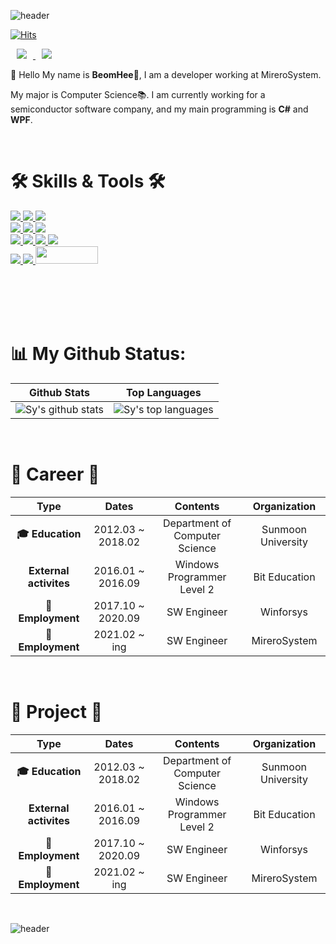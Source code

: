 ![header](https://capsule-render.vercel.app/api?type=wave&color=gradient&height=250&text=BeomBeomJoJo👋&fontSize=40)

[![Hits](https://hits.seeyoufarm.com/api/count/incr/badge.svg?url=https%3A%2F%2Fgithub.com%2FJoBeomHee&count_bg=%2379C83D&title_bg=%23555555&icon=&icon_color=%23E7E7E7&title=hits&edge_flat=false)](https://hits.seeyoufarm.com)

<a href="https://jobeomhee.github.io/">
    <img 
        src="http://img.shields.io/badge/-Tech%20Blog-655ced?style=flat&logo=github&link=https://alpox.kr"
        style="height : auto; margin-left : 10px; margin-right : 10px;"/>
</a>
<a href="https://afsdzvcx123.tistory.com/">
    <img 
        src="http://img.shields.io/badge/-Tech%20Blog-655ced?style=flat&logo=github&link=https://alpox.kr"
        style="height : auto; margin-left : 10px; margin-right : 10px;"/>
</a>

👋 Hello My name is **BeomHee🧑**, I am a developer working at MireroSystem.

My major is Computer Science📚. I am currently working for a semiconductor software company, and my main programming is **C#** and **WPF**.

<br/>

<h1 align="left"> 🛠 Skills & Tools 🛠 </h1>

<p align="left">

  <!-- Language -->
  <a href="https://https://docs.microsoft.com/ko-kr/dotnet/csharp/">
    <img src="https://img.shields.io/badge/c%23-%23239120.svg?style=for-the-badge&logo=c-sharp&logoColor=white">
  </a>
  
  <a href="https://www.python.org/">
    <img src="https://img.shields.io/badge/python-3670A0?style=for-the-badge&logo=python&logoColor=ffdd54">
  </a>
  
  <a href="https://www.java.com/ko/">
    <img src="https://img.shields.io/badge/java-%23ED8B00.svg?style=for-the-badge&logo=java&logoColor=white">
  </a>
  
  <br>
  <!-- DB -->
  <a href="https://www.oracle.com/kr/index.html">
    <img src="https://img.shields.io/badge/Oracle-F80000?style=for-the-badge&logo=oracle&logoColor=white">
  </a>
  
  <a href="https://www.mongodb.com/">
    <img src="https://img.shields.io/badge/MongoDB-%234ea94b.svg?style=for-the-badge&logo=mongodb&logoColor=white">
  </a>
  
  <a href="https://www.postgresql.org/">
    <img src="https://img.shields.io/badge/postgres-%23316192.svg?style=for-the-badge&logo=postgresql&logoColor=white">
  </a>
  
  <br>
  
  <!-- Skill -->
  <a href="https://www.docker.com/">
    <img src="https://img.shields.io/badge/docker-%230db7ed.svg?style=for-the-badge&logo=docker&logoColor=white">
  </a>
  
  <a href="https://www.tensorflow.org/?hl=ko">
    <img src="https://img.shields.io/badge/TensorFlow-%23FF6F00.svg?style=for-the-badge&logo=TensorFlow&logoColor=white">
  </a>
  
  <a href="https://www.tensorflow.org/?hl=ko">
    <img src="https://img.shields.io/badge/Keras-%23D00000.svg?style=for-the-badge&logo=Keras&logoColor=white">
  </a>
  
  <a href="https://www.rabbitmq.com/">
    <img src="https://img.shields.io/badge/Rabbitmq-FF6600?style=for-the-badge&logo=rabbitmq&logoColor=white">
  </a>
  
  <br>
  
  <!-- Tools -->
  <a href="https://https://visualstudio.microsoft.com/ko/">
    <img src="https://img.shields.io/badge/Visual%20Studio-5C2D91.svg?style=for-the-badge&logo=visual-studio&logoColor=white">
  </a>
  <a href="https://code.visualstudio.com/">
    <img src="https://img.shields.io/badge/VS%20Code-007ACC?&style=for-the-badge&logo=visual-studio-code&logoColor=white">
  </a>
  <a href="https://www.devexpress.com/">
    <img height="28" width="100" src="https://img.shields.io/badge/DevExpress-green?style=flat-square&logo=DevExpress&logoColor=#FF7200"/></a> <br/>
  </a>
  <br>
 
</p>

<br/>
  
  <br>
  <br>

<h1 align="left"> 📊 My Github Status: </h1>

| Github Stats | Top Languages |
| --- | --- |
| ![Sy's github stats](https://github-readme-stats.vercel.app/api?username=jobeomhee&show_icons=true&title_color=f6c32c&icon_color=f6c32c&text_color=9f9f9f&bg_color=151515&count_private=true) | ![Sy's top languages](https://github-readme-stats.vercel.app/api/top-langs/?username=jobeomhee&show_icons=true&title_color=f6c32c&icon_color=f6c32c&text_color=9f9f9f&bg_color=151515&count_private=true&layout=compact) |

<br/>

<h1 align="left"> 💜 Career 💜 </h1>

| **Type**   |      **Dates**      |  **Contents** |  **Organization** |
|:----------:|:-------------:|:------:|:------:|
| **🎓 Education** |  2012.03 ~ 2018.02 | Department of Computer Science | Sunmoon University |
| **External activites** |    2016.01 ~ 2016.09   |   Windows Programmer Level 2  | Bit Education |
| **🏢Employment** |    2017.10 ~ 2020.09   |   SW Engineer  | Winforsys |
| **🏢Employment** |    2021.02 ~ ing   |   SW Engineer  | MireroSystem |

<br/>

<h1 align="left"> 📃 Project 📃 </h1>

| **Type**   |      **Dates**      |  **Contents** |  **Organization** |
|:----------:|:-------------:|:------:|:------:|
| **🎓 Education** |  2012.03 ~ 2018.02 | Department of Computer Science | Sunmoon University |
| **External activites** |    2016.01 ~ 2016.09   |   Windows Programmer Level 2  | Bit Education |
| **🏢Employment** |    2017.10 ~ 2020.09   |   SW Engineer  | Winforsys |
| **🏢Employment** |    2021.02 ~ ing   |   SW Engineer  | MireroSystem |

<br/>

![header](https://capsule-render.vercel.app/api?type=wave&section=footer&color=gradient)
